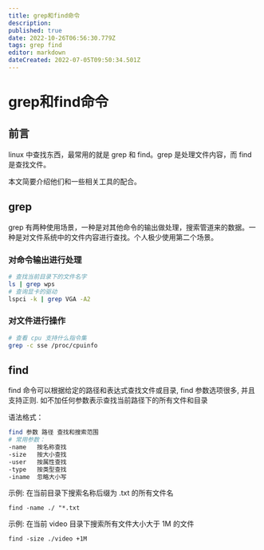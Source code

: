 ```yaml
---
title: grep和find命令
description: 
published: true
date: 2022-10-26T06:56:30.779Z
tags: grep find
editor: markdown
dateCreated: 2022-07-05T09:50:34.501Z
---
```


# grep和find命令

## 前言

linux 中查找东西，最常用的就是 grep 和 find。grep 是处理文件内容，而 find 是查找文件。

本文简要介绍他们和一些相关工具的配合。

## grep

grep 有两种使用场景，一种是对其他命令的输出做处理，搜索管道来的数据。一种是对文件系统中的文件内容进行查找。个人极少使用第二个场景。

### 对命令输出进行处理

```bash
# 查找当前目录下的文件名字
ls | grep wps
# 查询显卡的驱动
lspci -k | grep VGA -A2
```

### 对文件进行操作

```bash
# 查看 cpu 支持什么指令集
grep -c sse /proc/cpuinfo
```

## find
find 命令可以根据给定的路径和表达式查找文件或目录, find 参数选项很多, 并且支持正则. 如不加任何参数表示查找当前路径下的所有文件和目录

语法格式：
```bash
find 参数 路径 查找和搜索范围
# 常用参数：
-name	按名称查找
-size	按大小查找
-user	按属性查找
-type	按类型查找
-iname	忽略大小写
```
示例: 在当前目录下搜索名称后缀为 .txt 的所有文件名
```
find -name ./ "*.txt
```
示例: 在当前 video 目录下搜索所有文件大小大于 1M 的文件
```
find -size ./video +1M
```











